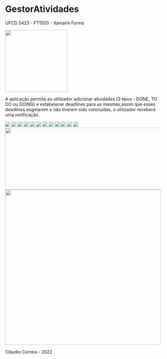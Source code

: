 # GestorAtividades


UFCD 5423 - FT1503 - Xamarin Forms

<img src="icon.png" width="200" height="200">

A aplicação permite ao utilizador adicionar atividades (3 tipos - DONE, TO DO ou DOING)
e estabelecer deadlines para as mesmas,assim que esses deadlines
esgotarem e não tiverem sido concluídas, o utilizador receberá uma notificação.

<img src="inicio.PNG">
<img src="pic1.PNG" >
<img src="pic2.PNG" >
<img src="pic3.PNG" >
<img src="pic4.PNG" >
<img src="pic5.PNG" >
<img src="pic6.PNG">
<img src="pic7.PNG">
<img src="pic8.PNG">
<img src="pic9.PNG">
<img src="pic10.PNG">
<img src="pic11.PNG">
<img src="pic12.png" width="700" height="200">
<img src="pic13.png" width="500" height="500">


Cláudio Correia - 2022
